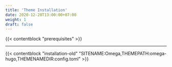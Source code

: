 ```yaml
---
title: 'Theme Installation'
date: 2020-12-28T13:00:00+07:00
weight: 1
draft: false
---
```


{{< contentblock "prerequisites" >}}

---

{{< contentblock "installation-old" "SITENAME:Omega,THEMEPATH:omega-hugo,THEMENAMEDIR:config.toml" >}}
